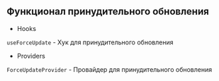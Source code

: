 ## Функционал принудительного обновления

- Hooks

`useForceUpdate` - Хук для принудительного обновления

- Providers

`ForceUpdateProvider` - Провайдер для принудительного обновления
